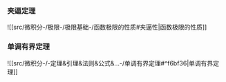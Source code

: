 

### 夹逼定理
![[src/微积分-/极限-/极限基础-/函数极限的性质#夹逼性|函数极限的性质]]

### 单调有界定理
![[src/微积分-/-定理&引理&法则&公式&...-/单调有界定理#^f6bf36|单调有界定理]]


